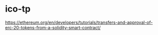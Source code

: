 # ico-tp

https://ethereum.org/en/developers/tutorials/transfers-and-approval-of-erc-20-tokens-from-a-solidity-smart-contract/
